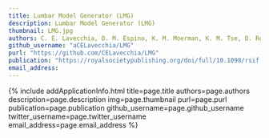 ```yaml
---
title: Lumbar Model Generator (LMG)
description: Lumbar Model Generator (LMG)
thumbnail: LMG.jpg
authors: C. E. Lavecchia, D. M. Espino, K. M. Moerman, K. M. Tse, D. Robinson, P. V. S. Lee and D. E. T. Shepherd
github_username: "aCELavecchia/LMG"
purl: "https://github.com/CELavecchia/LMG"
publication: "https://royalsocietypublishing.org/doi/full/10.1098/rsif.2017.0829"
email_address:
---
```


<!--HTML / LIQUID stuff to render picture and links  -->
{% include addApplicationInfo.html title=page.title authors=page.authors description=page.description img=page.thumbnail purl=page.purl publication=page.publication github_username=page.github_username twitter_username=page.twitter_username email_address=page.email_address %}

<!-- START OF FREE MARKDOWN  -->
